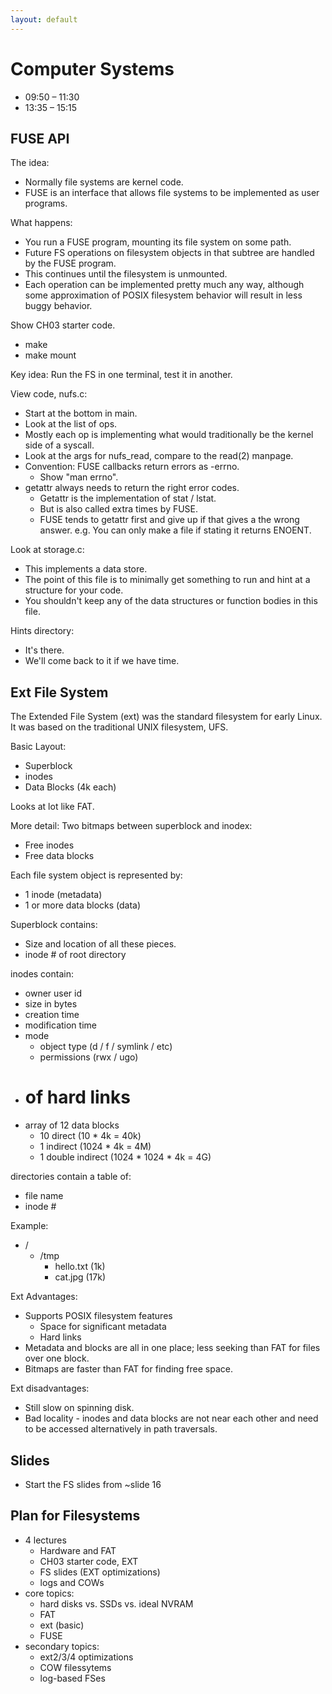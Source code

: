 ```yaml
---
layout: default
---
```


# Computer Systems

 - 09:50 – 11:30
 - 13:35 – 15:15

## FUSE API

The idea:

 - Normally file systems are kernel code.
 - FUSE is an interface that allows file systems to be implemented
   as user programs.

What happens:

 - You run a FUSE program, mounting its file system on some path.
 - Future FS operations on filesystem objects in that subtree
   are handled by the FUSE program.
 - This continues until the filesystem is unmounted.
 - Each operation can be implemented pretty much any way, although
   some approximation of POSIX filesystem behavior will result in
   less buggy behavior.

Show CH03 starter code.

 - make
 - make mount

Key idea: Run the FS in one terminal, test it in another.

View code, nufs.c:

 - Start at the bottom in main.
 - Look at the list of ops.
 - Mostly each op is implementing what would traditionally be
   the kernel side of a syscall.
 - Look at the args for nufs_read, compare to the read(2) manpage.
 - Convention: FUSE callbacks return errors as -errno.
   - Show "man errno".
 - getattr always needs to return the right error codes.
   - Getattr is the implementation of stat / lstat.
   - But is also called extra times by FUSE. 
   - FUSE tends to getattr first and give up if that gives
     a the wrong answer. e.g. You can only make a file if stating
     it returns ENOENT.
     
Look at storage.c:

 - This implements a data store.
 - The point of this file is to minimally get something to run and hint
   at a structure for your code.
 - You shouldn't keep any of the data structures or function bodies in
   this file.

Hints directory:

 - It's there.
 - We'll come back to it if we have time.

## Ext File System

The Extended File System (ext) was the standard filesystem for early Linux. It
was based on the traditional UNIX filesystem, UFS.

Basic Layout:

 - Superblock
 - inodes
 - Data Blocks (4k each)

Looks at lot like FAT. 

More detail: Two bitmaps between superblock and inodex:

 - Free inodes
 - Free data blocks
 
Each file system object is represented by:

 - 1 inode (metadata)
 - 1 or more data blocks (data)

Superblock contains:

 - Size and location of all these pieces.
 - inode # of root directory

inodes contain:

 - owner user id
 - size in bytes
 - creation time
 - modification time
 - mode
   - object type (d / f / symlink / etc)
   - permissions (rwx / ugo)
 - # of hard links
 - array of 12 data blocks
   - 10 direct (10 * 4k = 40k)
   - 1 indirect (1024 * 4k = 4M)
   - 1 double indirect (1024 * 1024 * 4k = 4G)

directories contain a table of:

 - file name
 - inode #
 
Example:

 - /
   - /tmp
     - hello.txt (1k)
     - cat.jpg (17k)

Ext Advantages:

 - Supports POSIX filesystem features
   - Space for significant metadata
   - Hard links
 - Metadata and blocks are all in one place; less seeking than FAT for files over one block.
 - Bitmaps are faster than FAT for finding free space.

Ext disadvantages:

 - Still slow on spinning disk.
 - Bad locality - inodes and data blocks are not near each other and need to be accessed
   alternatively in path traversals.
   
## Slides

 - Start the FS slides from ~slide 16

## Plan for Filesystems

 - 4 lectures
   - Hardware and FAT
   - CH03 starter code, EXT
   - FS slides (EXT optimizations)
   - logs and COWs
 - core topics:
   - hard disks vs. SSDs vs. ideal NVRAM
   - FAT
   - ext (basic)
   - FUSE
 - secondary topics:
   - ext2/3/4 optimizations
   - COW filessytems
   - log-based FSes




